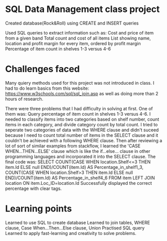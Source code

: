 # SQL Data Management class project

Created database(Rock&Roll) using CREATE and INSERT queries

Used SQL queries to extract information such as:
  Cost and price of item from a given band
  Total count and cost of all items
  List showing name, location and profit margin for every item, ordered by profit margin
  Percentage of item count in shelves 1-3 versus 4-6
  
# Challenges faced
Many quiery methods used for this project was not introduced in class. I had to do learn basics from this website: https://www.w3schools.com/sql/sql_join.asp as well as doing more than 2 hours of research.

There were three problems that I had difficulty in solving at first. One of them was: Query percentage of item count in shelves 1-3 versus 4-6. I needed to classify items into two categories based on shelf number, count items in each category, and divide category count by total count. I tried to seperate two categories of data with the WHERE clause and didn't suceed because I need to count total number of items in the SELECT clause and it couldn't be achieved with a following WHERE clause. Then after reviewing a lot of sort of similar examples from stackflow, I learned the 'CASE WHEN...THEN...ELSE' clause which is like the if...else... clause in other programming languages and incorporated it into the SELECT clause. The final code was:
  SELECT 
  COUNT(CASE WHEN location.Shelf<=3 THEN item.Id ELSE null END)/COUNT(item.Id) AS Percentage_in_shelf1_3, COUNT(CASE WHEN location.Shelf>3 THEN item.Id ELSE null END)/COUNT(item.Id) AS Percentage_in_shelf4_6
  FROM item
  LEFT JOIN location
  ON item.Loc_ID=location.Id
Successfully displayed the correct percentage with clear tags.

# Learning points
Learned to use SQL to create database
Learned to join tables, WHERE clause, Case When...Then...Else clause, Union
Practised SQL query
Learned to apply fast-learning and creativity to solve problems.
